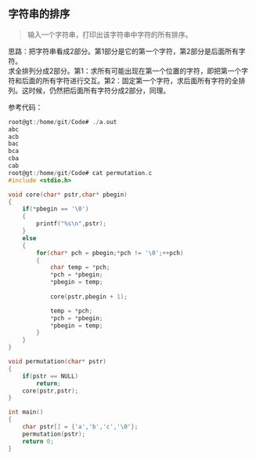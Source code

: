 ## 字符串的排序
> 输入一个字符串，打印出该字符串中字符的所有排序。  

思路：把字符串看成2部分。第1部分是它的第一个字符，第2部分是后面所有字符。  
求全排列分成2部分。第1：求所有可能出现在第一个位置的字符，即把第一个字符和后面的所有字符进行交互。第2：固定第一个字符，求后面所有字符的全排列。这时候，仍然把后面所有字符分成2部分，同理。  

参考代码：
```c
root@gt:/home/git/Code# ./a.out 
abc
acb
bac
bca
cba
cab
root@gt:/home/git/Code# cat permutation.c 
#include <stdio.h>

void core(char* pstr,char* pbegin)
{
	if(*pbegin == '\0')
	{
		printf("%s\n",pstr);
	}
	else
	{
		for(char* pch = pbegin;*pch != '\0';++pch)
		{
			char temp = *pch;
			*pch = *pbegin;
			*pbegin = temp;
			
			core(pstr,pbegin + 1);

			temp = *pch;
			*pch = *pbegin;
			*pbegin = temp;
		}
	}
}

void permutation(char* pstr)
{
	if(pstr == NULL)
		return;
	core(pstr,pstr);
}

int main()
{
	char pstr[] = {'a','b','c','\0'};
	permutation(pstr);
	return 0;
}

```
